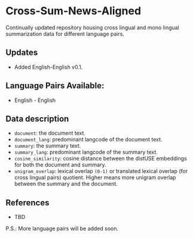 # Cross-Sum-News-Aligned
Continually updated repository housing cross lingual and mono lingual summarization data for different language pairs.

## Updates
* Added English-English v0.1.

## Language Pairs Available:
* English - English

## Data description
* `document`: the document text.
* `document_lang`: predominant langcode of the document text.
* `summary`: the summary text.
* `summary_lang`: predominant langcode of the summary text.
* `cosine_similarity`: cosine distance between the distUSE embeddings for both the document and summary.
* `unigram_overlap`: lexical overlap `(0-1)` or translated lexical overlap (for cross lingual pairs) quotient. Higher means more unigram overlap between the summary and the document.

## References
* TBD

P.S.: More language pairs will be added soon.
